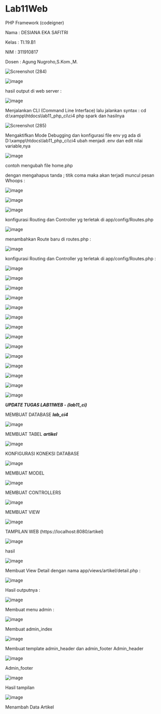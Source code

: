 # Lab11Web
PHP Framework (codeigner)

Nama : DESIANA EKA SAFITRI

Kelas : TI.19.B1

NIM : 311910817

Dosen : Agung Nugroho,S.Kom.,M.

![Screenshot (284)](https://user-images.githubusercontent.com/81596251/121985742-8f351380-cdbf-11eb-970f-2c14fb552fca.png)

![image](https://user-images.githubusercontent.com/81596251/121985814-aa078800-cdbf-11eb-931e-fbf07cd78498.png)

hasil output di web server :

![image](https://user-images.githubusercontent.com/81596251/121990819-a3314300-cdc8-11eb-84e2-c884a9cef366.png)

Menjalankan CLI (Command Line Interface) lalu jalankan syntax :
cd d:\xampp\htdocs\lab11_php_ci\ci4
php spark dan hasilnya 

![Screenshot (285)](https://user-images.githubusercontent.com/81596251/121987161-1be0d100-cdc2-11eb-8a6b-d67c22ae13ae.png)

Mengaktifkan Mode Debugging dan konfigurasi file env yg ada di D:\xampp\htdocs\lab11_php_ci\ci4 ubah menjadi .env dan edit nilai variable,nya

![image](https://user-images.githubusercontent.com/81596251/121988815-3a949700-cdc5-11eb-827e-cd9413ce9285.png)

contoh mengubah file home.php 

dengan mengahapus tanda ; titik coma maka akan terjadi muncul pesan Whoops :

![image](https://user-images.githubusercontent.com/81596251/121990669-58afc680-cdc8-11eb-885a-c00076a8c896.png)

![image](https://user-images.githubusercontent.com/81596251/121993172-32d8f080-cdcd-11eb-9c21-2ebdfdc38398.png)

![image](https://user-images.githubusercontent.com/81596251/121993596-f6f25b00-cdcd-11eb-92ed-ba591c1766ed.png)


konfigurasi Routing dan Controller yg terletak di app/config/Routes.php

![image](https://user-images.githubusercontent.com/81596251/121991102-336f8800-cdc9-11eb-97cd-86964bab0037.png)

menambahkan Route baru di routes.php :

![image](https://user-images.githubusercontent.com/81596251/121992158-484d1b00-cdcb-11eb-91fa-407036c323c1.png)

konfigurasi Routing dan Controller yg terletak di app/config/Routes.php :

![image](https://user-images.githubusercontent.com/81596251/121992456-e04b0480-cdcb-11eb-91e9-d8d9eb452921.png)

![image](https://user-images.githubusercontent.com/81596251/121992842-9e6e8e00-cdcc-11eb-9c9f-c46ff03fadb5.png)

![image](https://user-images.githubusercontent.com/81596251/122661787-482c9100-d1b8-11eb-810f-dd77cb24b8cd.png)

![image](https://user-images.githubusercontent.com/81596251/122661796-57134380-d1b8-11eb-831a-67e40b2f6717.png)

![image](https://user-images.githubusercontent.com/81596251/122661847-c5f09c80-d1b8-11eb-8582-6a089ba90435.png)

![image](https://user-images.githubusercontent.com/81596251/122661852-d30d8b80-d1b8-11eb-86a3-59e689bcaa2e.png)

![image](https://user-images.githubusercontent.com/81596251/122661862-e587c500-d1b8-11eb-90f9-e14b4bbb9141.png)

![image](https://user-images.githubusercontent.com/81596251/122661871-f2a4b400-d1b8-11eb-92e6-84ab3e91875a.png)

![image](https://user-images.githubusercontent.com/81596251/122661876-fc2e1c00-d1b8-11eb-9fc8-b7099e0158e1.png)

![image](https://user-images.githubusercontent.com/81596251/122661891-17992700-d1b9-11eb-8f0b-2b37d79d9603.png)

![image](https://user-images.githubusercontent.com/81596251/122661898-297aca00-d1b9-11eb-9eab-a59faf398730.png)

![image](https://user-images.githubusercontent.com/81596251/122661905-41524e00-d1b9-11eb-9ed8-bdd6fc703f76.png)

![image](https://user-images.githubusercontent.com/81596251/122661913-50d19700-d1b9-11eb-9692-5abfee70ad65.png)

![image](https://user-images.githubusercontent.com/81596251/122661941-82e2f900-d1b9-11eb-8857-7262322a15a0.png)

*__UPDATE TUGAS LAB11WEB - (lab11_ci)__*

MEMBUAT DATABASE *__lab_ci4__*

![image](https://user-images.githubusercontent.com/81596251/122662135-d3a72180-d1ba-11eb-9867-f7896d8f8454.png)

MEMBUAT TABEL *__artikel__*

![image](https://user-images.githubusercontent.com/81596251/122662491-9001e700-d1bd-11eb-8f8d-5473657b4816.png)


KONFIGURASI KONEKSI DATABASE 

![image](https://user-images.githubusercontent.com/81596251/122662221-71025580-d1bb-11eb-8c6e-b2d8a0dfdd00.png)

MEMBUAT MODEL

![image](https://user-images.githubusercontent.com/81596251/122662266-c474a380-d1bb-11eb-9b93-3246f22afd1c.png)

MEMBUAT CONTROLLERS

![image](https://user-images.githubusercontent.com/81596251/122662284-eb32da00-d1bb-11eb-82b1-fcc3029a227c.png)

MEMBUAT VIEW

![image](https://user-images.githubusercontent.com/81596251/122662308-2af9c180-d1bc-11eb-8d16-1f1aa8330271.png)

TAMPILAN WEB (https://localhost:8080/artikel)

![image](https://user-images.githubusercontent.com/81596251/122662424-04885600-d1bd-11eb-8971-7e2371948801.png)

hasil

![image](https://user-images.githubusercontent.com/81596251/122920993-300d6b00-d38c-11eb-9722-855cb82f0280.png)

Membuat View Detail dengan nama app/views/artikel/detail.php :

![image](https://user-images.githubusercontent.com/81596251/122921325-8b3f5d80-d38c-11eb-8682-bd4c077b3b2a.png)

Hasil outputnya :

![image](https://user-images.githubusercontent.com/81596251/122921537-ccd00880-d38c-11eb-8209-28a01eff49a1.png)

Membuat menu admin :

![image](https://user-images.githubusercontent.com/81596251/122921696-fc7f1080-d38c-11eb-8320-cc07fb5f826b.png)

Membuat admin_index

![image](https://user-images.githubusercontent.com/81596251/122924515-09513380-d390-11eb-9b0b-8c0c2b4e51db.png)

Membuat template admin_header dan admin_footer
Admin_header

![image](https://user-images.githubusercontent.com/81596251/122926226-d3ad4a00-d391-11eb-8af1-69c3c13af211.png)


Admin_footer

![image](https://user-images.githubusercontent.com/81596251/122926409-06efd900-d392-11eb-9795-2a1778954e40.png)

Hasil tampilan

![image](https://user-images.githubusercontent.com/81596251/122927613-40751400-d393-11eb-9a28-0e3e647c0b4f.png)


Menambah Data Artikel









